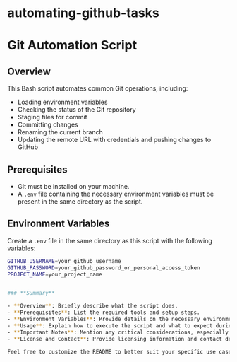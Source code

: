 # automating-github-tasks

# Git Automation Script

## Overview

This Bash script automates common Git operations, including:
- Loading environment variables
- Checking the status of the Git repository
- Staging files for commit
- Committing changes
- Renaming the current branch
- Updating the remote URL with credentials and pushing changes to GitHub

## Prerequisites

- Git must be installed on your machine.
- A `.env` file containing the necessary environment variables must be present in the same directory as the script.

## Environment Variables

Create a `.env` file in the same directory as this script with the following variables:

```bash
GITHUB_USERNAME=your_github_username
GITHUB_PASSWORD=your_github_password_or_personal_access_token
PROJECT_NAME=your_project_name


### **Summary**

- **Overview**: Briefly describe what the script does.
- **Prerequisites**: List the required tools and setup steps.
- **Environment Variables**: Provide details on the necessary environment variables and how to set them.
- **Usage**: Explain how to execute the script and what to expect during execution.
- **Important Notes**: Mention any critical considerations, especially regarding security.
- **License and Contact**: Provide licensing information and contact details if needed.

Feel free to customize the README to better suit your specific use case or add additional sections as necessary.
